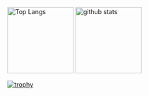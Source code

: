 
<p align="left"> 
  <img alt="Top Langs" height="150px" src="https://github-readme-stats.vercel.app/api/top-langs/?username=nikawa2161&layout=compact&theme=shadow_blue" />
  <img alt="github stats" height="150px" src="https://github-readme-stats.vercel.app/api?username=nikawa2161&layout=compact&theme=shadow_blue" />
</p>

[![trophy](https://github-profile-trophy.vercel.app/?username=nikawa2161&row=1&column=7)](https://github.com/ryo-ma/github-profile-trophy)
